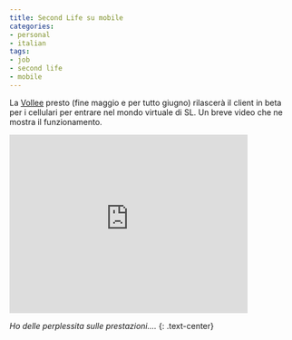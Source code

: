 ```yaml
---
title: Second Life su mobile
categories:
- personal
- italian
tags:
- job
- second life
- mobile
---
```

La [Vollee](http://www.vollee.com/secondlife
"http://www.vollee.com/secondlife" ) presto (fine maggio e per tutto giugno)
rilascerà il client in beta per i cellulari per entrare nel mondo virtuale di
SL. Un breve video che ne mostra il funzionamento.

<iframe width="420" height="315" src="https://www.youtube.com/embed/XwRnjbkljnc" frameborder="0" allowfullscreen></iframe>

_Ho delle perplessita sulle prestazioni...._
{: .text-center}


